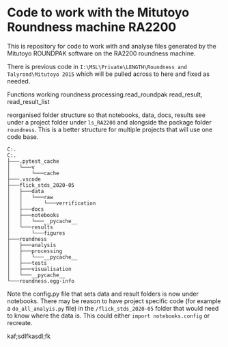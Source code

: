 # Code to work with the Mitutoyo Roundness machine RA2200

This is repository for code to work with and analyse files generated by the Mitutoyo ROUNDPAK software on the RA2200 roundness machine.

There is previous code in `I:\MSL\Private\LENGTH\Roundness and Talyrond\Mitutoyo 2015` which will be pulled across to here and fixed as needed.

Functions working
roundness.processing.read_roundpak 
    read_result, 
    read_result_list

reorganised folder structure so that notebooks, data, docs, results see under a project folder under `ls_RA2200` and alongside the package folder `roundness`. This is a better structure for multiple projects that will use one code base. 
```
C:.
C:.
├───.pytest_cache
│   └───v
│       └───cache
├───.vscode
├───flick_stds_2020-05
│   ├───data
│   │   └───raw
│   │       └───verrification
│   ├───docs
│   ├───notebooks
│   │   └───__pycache__
│   └───results
│       └───figures
├───roundness
│   ├───analysis
│   ├───processing
│   │   └───__pycache__
│   ├───tests
│   ├───visualisation
│   └───__pycache__
└───roundness.egg-info
```
Note the config.py file that sets data and result folders is now under notebooks. There may be reason to have project specific code (for example a `do_all_analyis.py` file) in the `/flick_stds_2020-05` folder that would need to know where the data is. This could either `import notebooks.config` or recreate.

kaf;sdlfkasdl;fk